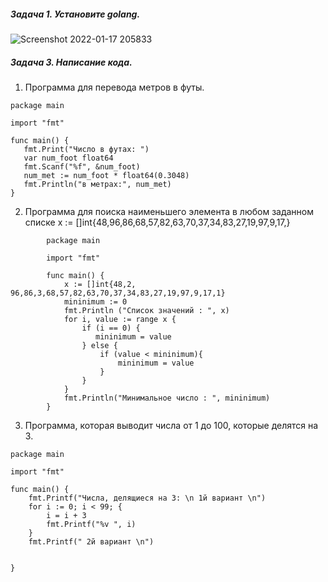 ##### Задача 1. Установите golang.
![Screenshot 2022-01-17 205833](https://user-images.githubusercontent.com/87374285/149757813-45e76d50-d8af-4685-9843-8ff2bd9c05bb.png)

##### Задача 3. Написание кода.

1. Программа для перевода метров в футы.
 ```
package main

import "fmt"

func main() {
	fmt.Print("Число в футах: ")
	var num_foot float64
	fmt.Scanf("%f", &num_foot)
	num_met := num_foot * float64(0.3048)
	fmt.Println("в метрах:", num_met)
}
```

2. Программа для поиска наименьшего элемента в любом заданном списке
x := []int{48,96,86,68,57,82,63,70,37,34,83,27,19,97,9,17,}
```
        package main
        
        import "fmt"
        
        func main() {
            x := []int{48,2, 96,86,3,68,57,82,63,70,37,34,83,27,19,97,9,17,1}
            mininimum := 0
            fmt.Println ("Список значений : ", x)
            for i, value := range x {
                if (i == 0) {
                   mininimum = value 
                } else {
                    if (value < mininimum){
                        mininimum = value
                    }
                }
            }
            fmt.Println("Минимальное число : ", mininimum)
        }    
```

3. Программа, которая выводит числа от 1 до 100, которые делятся на 3.
```
package main

import "fmt"

func main() {
	fmt.Printf("Числа, делящиеся на 3: \n 1й вариант \n")
	for i := 0; i < 99; {
		i = i + 3
		fmt.Printf("%v ", i)
	}
	fmt.Printf(" 2й вариант \n")
	

}
```
